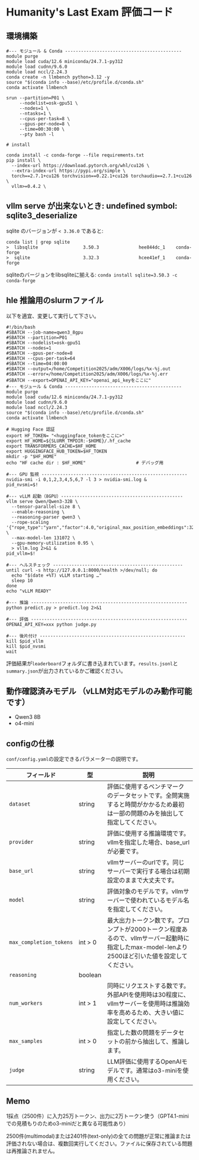 # Humanity's Last Exam 評価コード

## 環境構築
```
#--- モジュール & Conda --------------------------------------------
module purge
module load cuda/12.6 miniconda/24.7.1-py312
module load cudnn/9.6.0  
module load nccl/2.24.3 
conda create -n llmbench python=3.12 -y
source "$(conda info --base)/etc/profile.d/conda.sh"
conda activate llmbench

srun --partition=P01 \
     --nodelist=osk-gpu51 \
     --nodes=1 \
     --ntasks=1 \
     --cpus-per-task=8 \
     --gpus-per-node=8 \
     --time=00:30:00 \
     --pty bash -l
     
# install

conda install -c conda-forge --file requirements.txt
pip install \
  --index-url https://download.pytorch.org/whl/cu126 \
  --extra-index-url https://pypi.org/simple \
  torch==2.7.1+cu126 torchvision==0.22.1+cu126 torchaudio==2.7.1+cu126 \
  vllm>=0.4.2 \
```

## vllm serve が出来ないとき: undefined symbol: sqlite3_deserialize

sqlite のバージョンが `< 3.36.0` であると:
```
conda list | grep sqlite
>  libsqlite                 3.50.3               hee844dc_1    conda-forge
>  sqlite                    3.32.3               hcee41ef_1    conda-forge
```
sqliteのバージョンをlibsqliteに揃える:
`conda install sqlite=3.50.3 -c conda-forge`

## hle 推論用のslurmファイル
以下を適宜、変更して実行して下さい。
```
#!/bin/bash
#SBATCH --job-name=qwen3_8gpu
#SBATCH --partition=P01
#SBATCH --nodelist=osk-gpu51
#SBATCH --nodes=1
#SBATCH --gpus-per-node=8
#SBATCH --cpus-per-task=64
#SBATCH --time=04:00:00
#SBATCH --output=/home/Competition2025/adm/X006/logs/%x-%j.out
#SBATCH --error=/home/Competition2025/adm/X006/logs/%x-%j.err
#SBATCH --export=OPENAI_API_KEY="openai_api_keyをここに"
#--- モジュール & Conda --------------------------------------------
module purge
module load cuda/12.6 miniconda/24.7.1-py312
module load cudnn/9.6.0  
module load nccl/2.24.3 
source "$(conda info --base)/etc/profile.d/conda.sh"
conda activate llmbench

# Hugging Face 認証
export HF_TOKEN= "<huggingface_tokenをここに>"
export HF_HOME=${SLURM_TMPDIR:-$HOME}/.hf_cache
export TRANSFORMERS_CACHE=$HF_HOME
export HUGGINGFACE_HUB_TOKEN=$HF_TOKEN
mkdir -p "$HF_HOME"
echo "HF cache dir : $HF_HOME"                   # デバッグ用

#--- GPU 監視 -------------------------------------------------------
nvidia-smi -i 0,1,2,3,4,5,6,7 -l 3 > nvidia-smi.log &
pid_nvsmi=$!

#--- vLLM 起動（8GPU）----------------------------------------------
vllm serve Qwen/Qwen3-32B \
  --tensor-parallel-size 8 \
  --enable-reasoning \
  --reasoning-parser qwen3 \
  --rope-scaling '{"rope_type":"yarn","factor":4.0,"original_max_position_embeddings":32768}' \
  --max-model-len 131072 \
  --gpu-memory-utilization 0.95 \
  > vllm.log 2>&1 &
pid_vllm=$!

#--- ヘルスチェック -------------------------------------------------
until curl -s http://127.0.0.1:8000/health >/dev/null; do
  echo "$(date +%T) vLLM starting …"
  sleep 10
done
echo "vLLM READY"

#--- 推論 -----------------------------------------------------------
python predict.py > predict.log 2>&1

#--- 評価 -----------------------------------------------------------
OPENAI_API_KEY=xxx python judge.py

#--- 後片付け -------------------------------------------------------
kill $pid_vllm
kill $pid_nvsmi
wait
```
評価結果が`leaderboard`フォルダに書き込まれています。`results.jsonl`と`summary.json`が出力されているかご確認ください。

## 動作確認済みモデル （vLLM対応モデルのみ動作可能です）
- Qwen3 8B
- o4-mini

## configの仕様
`conf/config.yaml`の設定できるパラメーターの説明です。

|フィールド                 |型        |説明                            |
| ----------------------- | -------- | ------------------------------ |
|`dataset`                |string    |評価に使用するベンチマークのデータセットです。全問実施すると時間がかかるため最初は一部の問題のみを抽出して指定してください。|
|`provider`               |string    |評価に使用する推論環境です。vllmを指定した場合、base_urlが必要です。|
|`base_url`               |string    |vllmサーバーのurlです。同じサーバーで実行する場合は初期設定のままで大丈夫です。|
|`model`                  |string    |評価対象のモデルです。vllmサーバーで使われているモデル名を指定してください。|
|`max_completion_tokens`  |int > 0   |最大出力トークン数です。プロンプトが2000トークン程度あるので、vllmサーバー起動時に指定したmax-model-lenより2500ほど引いた値を設定してください。|
|`reasoning`              |boolean   |
|`num_workers`            |int > 1   |同時にリクエストする数です。外部APIを使用時は30程度に、vllmサーバーを使用時は推論効率を高めるため、大きい値に設定してください。|
|`max_samples`            |int > 0   |指定した数の問題をデータセットの前から抽出して、推論します。|
|`judge`                  |string    |LLM評価に使用するOpenAIモデルです。通常はo3-miniを使用ください。|

## Memo
1採点（2500件）に入力25万トークン、出力に2万トークン使う（GPT4.1-miniでの見積もりのためo3-miniだと異なる可能性あり）

2500件(multimodal)または2401件(text-only)の全ての問題が正常に推論または評価されない場合は、複数回実行してください。ファイルに保存されている問題は再推論されません。